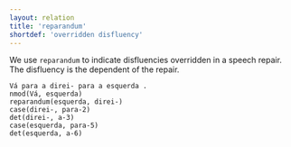 ```yaml
---
layout: relation
title: 'reparandum'
shortdef: 'overridden disfluency'
---
```


We use `reparandum` to indicate disfluencies overridden in a speech
repair. The disfluency is the dependent of the repair.

~~~ sdparse
Vá para a direi- para a esquerda .
nmod(Vá, esquerda)
reparandum(esquerda, direi-)
case(direi-, para-2)
det(direi-, a-3)
case(esquerda, para-5)
det(esquerda, a-6)
~~~

